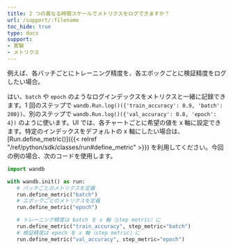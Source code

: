 ```yaml
---
title: 2 つの異なる時間スケールでメトリクスをログできますか？
url: /support/:filename
toc_hide: true
type: docs
support:
- 実験
- メトリクス
---
```


例えば、各バッチごとにトレーニング精度を、各エポックごとに検証精度をログしたい場合。

はい、`batch` や `epoch` のようなログインデックスをメトリクスと一緒に記録できます。1 回のステップで `wandb.Run.log()({'train_accuracy': 0.9, 'batch': 200})`、別のステップで `wandb.Run.log()({'val_accuracy': 0.8, 'epoch': 4})` のように使います。UI では、各チャートごとに希望の値を x 軸に設定できます。特定のインデックスをデフォルトの x 軸にしたい場合は、[Run.define_metric()]({{< relref "/ref/python/sdk/classes/run#define_metric" >}}) を利用してください。今回の例の場合、次のコードを使用します。

```python
import wandb

with wandb.init() as run:
   # バッチごとのメトリクスを定義
   run.define_metric("batch")
   # エポックごとのメトリクスを定義
   run.define_metric("epoch")

   # トレーニング精度は batch を x 軸（step metric）に
   run.define_metric("train_accuracy", step_metric="batch")
   # 検証精度は epoch を x 軸（step metric）に
   run.define_metric("val_accuracy", step_metric="epoch")
```